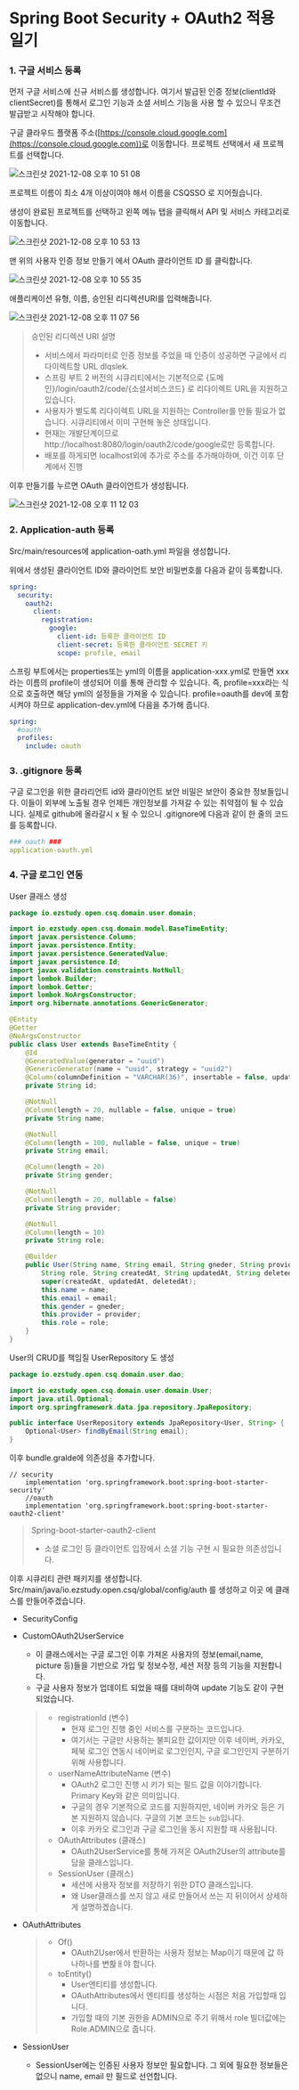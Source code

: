 # Spring Boot Security + OAuth2 적용 일기

### 1. 구글 서비스 등록

 먼저 구글 서비스에 신규 서비스를 생성합니다. 여기서 발급된 인증 정보(clientId와 clientSecret)를 통해서 로그인 기능과 소셜 서비스 기능을 사용 할 수 있으니 무조건 발급받고 시작해야 합니다.

구글 클라우드 플랫폼 주소([https://console.cloud.google.com](https://console.cloud.google.com))로 이동합니다. 프로젝트 선택에서 새 프로젝트를 선택합니다.

![스크린샷 2021-12-08 오후 10 51 08](https://user-images.githubusercontent.com/54675591/145219716-43cc9097-3040-48ed-848c-befbad0c3eea.png)

프로젝트 이름이 최소 4개 이상이여야 해서 이름을 CSQSSO 로 지어줬습니다.

생성이 완료된 프로젝트를 선택하고 왼쪽 메뉴 탭을 클릭해서 API 및 서비스 카테고리로 이동합니다.

![스크린샷 2021-12-08 오후 10 53 13](https://user-images.githubusercontent.com/54675591/145219999-27d49e54-c359-4537-a080-5d106ac457ae.png)

맨 위의 사용자 인증 정보 만들기 에서 OAuth 클라이언트 ID 를 클릭합니다.

![스크린샷 2021-12-08 오후 10 55 35](https://user-images.githubusercontent.com/54675591/145220342-2b81e8ac-46b2-447f-b530-cc07dd89e91d.png)

애플리케이션 유형, 이름, 승인된 리디렉션URI를 입력해줍니다.

![스크린샷 2021-12-08 오후 11 07 56](https://user-images.githubusercontent.com/54675591/145222253-560ea895-057c-4fd9-80af-3cb1dbdcb5fd.png)

> 승인된 리디렉션 URI 설명
>
> * 서비스에서 파라미터로 인증 정보를 주었을 때 인증이 성공하면 구글에서 리다이렉트할 URL dlqslek.
> * 스프링 부트 2 버전의 시큐리티에서는 기본적으로 {도메인}/login/oauth2/code/{소셜서비스코드} 로 리다이렉트 URL을 지원하고 있습니다.
> * 사용자가 별도록 리다이렉트 URL을 지원하는 Controller를 만들 필요가 없습니다. 시큐리티에서 이미 구현해 놓은 상태입니다.
> * 현재는 개발단계이므로 http://localhost:8080/login/oauth2/code/google로만 등록합니다.
> * 배포를 하게되면 localhost외에 추가로 주소를 추가해야하며, 이건 이후 단계에서 진행

이후 만들기를 누르면 OAuth 클라이언트가 생성됩니다.

![스크린샷 2021-12-08 오후 11 12 03](https://user-images.githubusercontent.com/54675591/145223048-dc6a9d08-092c-466f-b100-865d8c74ab80.png)

### 2. Application-auth 등록

Src/main/resources에 application-oath.yml 파일을 생성합니다.

위에서 생성된 클라이언트 ID와 클라이언트 보안 비밀번호를 다음과 같이 등록합니다.

```yaml
spring:
  security:
    oauth2:
      client:
        registration:
          google:
            client-id: 등록한 클라이언트 ID
            client-secret: 등록한 클라이언트 SECRET 키
            scope: profile, email
```

스프링 부트에서는 properties또는 yml의 이름을 application-xxx.yml로 만들면 xxx라는 이름의 profile이 생성되어 이를 통해 관리할 수 있습니다. 즉, profile=xxx라는 식으로 호출하면 해당 yml의 설정들을 가져올 수 있습니다. profile=oauth를 dev에 포함 시켜야 하므로 application-dev.yml에 다음을 추가해 줍니다.

```yaml
spring:
  #oauth
  profiles:
    include: oauth
```

### 3. .gitignore 등록

구글 로그인을 위한 클라리언트 id와 클라이언트 보안 비밀은 보안이 중요한 정보들입니다. 이들이 외부에 노출될 경우 언제든 개인정보를 가져갈 수 있는 취약점이 될 수 있습니다. 실제로 github에 올라갈시 x 될 수 있으니 .gitignore에 다음과 같이 한 줄의 코드를 등록합니다.

```yaml
### oauth ###
application-oauth.yml
```

### 4. 구글 로그인 연동

User 클래스 생성

```java
package io.ezstudy.open.csq.domain.user.domain;

import io.ezstudy.open.csq.domain.model.BaseTimeEntity;
import javax.persistence.Column;
import javax.persistence.Entity;
import javax.persistence.GeneratedValue;
import javax.persistence.Id;
import javax.validation.constraints.NotNull;
import lombok.Builder;
import lombok.Getter;
import lombok.NoArgsConstructor;
import org.hibernate.annotations.GenericGenerator;

@Entity
@Getter
@NoArgsConstructor
public class User extends BaseTimeEntity {
    @Id
    @GeneratedValue(generator = "uuid")
    @GenericGenerator(name = "uuid", strategy = "uuid2")
    @Column(columnDefinition = "VARCHAR(36)", insertable = false, updatable = false, nullable = false)
    private String id;

    @NotNull
    @Column(length = 20, nullable = false, unique = true)
    private String name;

    @NotNull
    @Column(length = 100, nullable = false, unique = true)
    private String email;

    @Column(length = 20)
    private String gender;

    @NotNull
    @Column(length = 20, nullable = false)
    private String provider;

    @NotNull
    @Column(length = 10)
    private String role;

    @Builder
    public User(String name, String email, String gneder, String provider,
        String role, String createdAt, String updatedAt, String deletedAt){
        super(createdAt, updatedAt, deletedAt);
        this.name = name;
        this.email = email;
        this.gender = gneder;
        this.provider = provider;
        this.role = role;
    }
}

```

User의 CRUD를 책임질 UserRepository 도 생성

```java
package io.ezstudy.open.csq.domain.user.dao;

import io.ezstudy.open.csq.domain.user.domain.User;
import java.util.Optional;
import org.springframework.data.jpa.repository.JpaRepository;

public interface UserRepository extends JpaRepository<User, String> {
    Optional<User> findByEmail(String email);
}
```

이후 bundle.gralde에 의존성을 추가합니다.

```
// security
    implementation 'org.springframework.boot:spring-boot-starter-security'
    //oauth
    implementation 'org.springframework.boot:spring-boot-starter-oauth2-client'
```

> Spring-boot-starter-oauth2-client
>
> * 소셜 로그인 등 클라이언트 입장에서 소셜 기능 구현 시 필요한 의존성입니다.

이후 시큐리티 관련 패키지를 생성합니다. Src/main/java/io.ezstudy.open.csq/global/config/auth 를 생성하고 이곳 에 클래스를 만들어주겠습니다.

* SecurityConfig

* CustomOAuth2UserService

  * 이 클래스에서는 구글 로그인 이후 가져온 사용자의 정보(email,name, picture 등)들을 기반으로 가입 및 정보수정, 세션 저장 등의 기능을 지원합니다.
  * 구글 사용자 정보가 업데이트 되었을 때를 대비하여 update 기능도 같이 구현되었습니다.

  > * registrationId (변수)
  >   * 현재 로그인 진행 중인 서비스를 구분하는 코드입니다.
  >   * 여기서는 구글만 사용하는 불피요한 값이지만 이후 네이버, 카카오, 페북 로그인 연동시 네이버로 로그인인지, 구글 로그인인지 구분하기 위해 사용합니다.
  > * userNameAttributeName (변수)
  >   * OAuth2 로그인 진행 시 키가 되는 필드 값을 이야기합니다. Primary Key와 같은 의미입니다.
  >   * 구글의 경우 기본적으로 코드를 지원하지만, 네이버 카카오 등은 기본 지원하지 않습니다. 구글의 기본 코드는 `sub`입니다.
  >   * 이후 카카오 로그인과 구글 로그인을 동시 지원할 때 사용됩니다.
  > * OAuthAttributes (클래스)
  >   * OAuth2UserService를 통해 가져온 OAuth2User의 attribute를 담을 클래스입니다.
  > * SessionUser (클래스)
  >   * 세션에 사용자 정보를 저장하기 위한 DTO 클래스입니다.
  >   * 왜 User클래스를 쓰지 않고 새로 만들어서 쓰는 지 뒤이어서 상세하게 설명하겠습니다.

* OAuthAttributes

  > * Of()
  >   * OAuth2User에서 반환하는 사용자 정보는 Map이기 때문에 값 하나하나를 변홚ㅐ야 합니다.
  > * toEntity()
  >   * User엔티티를 생성합니다.
  >   * OAuthAttributes에서 엔티티를 생성하는 시점은 처음 가입할때 입니다.
  >   * 가입할 때의 기본 권한을 ADMIN으로 주기 위해서 role 빌더값에는 Role.ADMIN으로 줍니다.

* SessionUser

  * SessionUser에는 인증된 사용자 정보만 필요합니다. 그 외에 필요한 정보들은 없으니 name, email 만 필드로 선언합니다.
